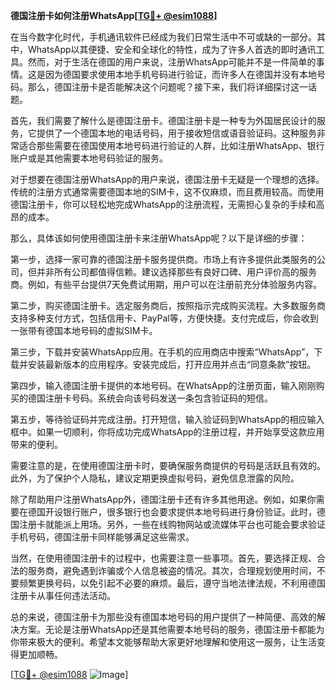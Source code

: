 **德国注册卡如何注册WhatsApp[[TG💪+ @esim1088](https://t.me/s/esim1088)]**

在当今数字化时代，手机通讯软件已经成为我们日常生活中不可或缺的一部分。其中，WhatsApp以其便捷、安全和全球化的特性，成为了许多人首选的即时通讯工具。然而，对于生活在德国的用户来说，注册WhatsApp可能并不是一件简单的事情。这是因为德国要求使用本地手机号码进行验证，而许多人在德国并没有本地号码。那么，德国注册卡是否能解决这个问题呢？接下来，我们将详细探讨这一话题。

首先，我们需要了解什么是德国注册卡。德国注册卡是一种专为外国居民设计的服务，它提供了一个德国本地的电话号码，用于接收短信或语音验证码。这种服务非常适合那些需要在德国使用本地号码进行验证的人群，比如注册WhatsApp、银行账户或是其他需要本地号码验证的服务。

对于想要在德国注册WhatsApp的用户来说，德国注册卡无疑是一个理想的选择。传统的注册方式通常需要德国本地的SIM卡，这不仅麻烦，而且费用较高。而使用德国注册卡，你可以轻松地完成WhatsApp的注册流程，无需担心复杂的手续和高昂的成本。

那么，具体该如何使用德国注册卡来注册WhatsApp呢？以下是详细的步骤：

第一步，选择一家可靠的德国注册卡服务提供商。市场上有许多提供此类服务的公司，但并非所有公司都值得信赖。建议选择那些有良好口碑、用户评价高的服务商。例如，有些平台提供7天免费试用期，用户可以在注册前充分体验服务内容。

第二步，购买德国注册卡。选定服务商后，按照指示完成购买流程。大多数服务商支持多种支付方式，包括信用卡、PayPal等，方便快捷。支付完成后，你会收到一张带有德国本地号码的虚拟SIM卡。

第三步，下载并安装WhatsApp应用。在手机的应用商店中搜索“WhatsApp”，下载并安装最新版本的应用程序。安装完成后，打开应用并点击“同意条款”按钮。

第四步，输入德国注册卡提供的本地号码。在WhatsApp的注册页面，输入刚刚购买的德国注册卡号码。系统会向该号码发送一条包含验证码的短信。

第五步，等待验证码并完成注册。打开短信，输入验证码到WhatsApp的相应输入框中。如果一切顺利，你将成功完成WhatsApp的注册过程，并开始享受这款应用带来的便利。

需要注意的是，在使用德国注册卡时，要确保服务商提供的号码是活跃且有效的。此外，为了保护个人隐私，建议定期更换虚拟号码，避免信息泄露的风险。

除了帮助用户注册WhatsApp外，德国注册卡还有许多其他用途。例如，如果你需要在德国开设银行账户，很多银行也会要求提供本地号码进行身份验证。此时，德国注册卡就能派上用场。另外，一些在线购物网站或流媒体平台也可能会要求验证手机号码，德国注册卡同样能够满足这些需求。

当然，在使用德国注册卡的过程中，也需要注意一些事项。首先，要选择正规、合法的服务商，避免遇到诈骗或个人信息被盗的情况。其次，合理规划使用时间，不要频繁更换号码，以免引起不必要的麻烦。最后，遵守当地法律法规，不利用德国注册卡从事任何违法活动。

总的来说，德国注册卡为那些没有德国本地号码的用户提供了一种简便、高效的解决方案。无论是注册WhatsApp还是其他需要本地号码的服务，德国注册卡都能为你带来极大的便利。希望本文能够帮助大家更好地理解和使用这一服务，让生活变得更加顺畅。

[[TG💪+ @esim1088](https://t.me/s/esim1088) ![Image](https://i.postimg.cc/4NQfJmqS/Snipaste-2025-05-13-00-14-12.png)]